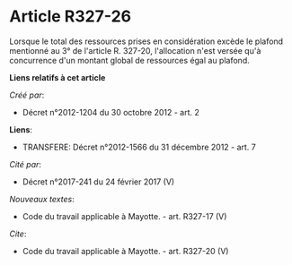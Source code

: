 # Article R327-26

Lorsque le total des ressources prises en considération excède le plafond mentionné au 3° de l'article R. 327-20,
l'allocation n'est versée qu'à concurrence d'un montant global de ressources égal au plafond.

**Liens relatifs à cet article**

_Créé par_:

  - Décret n°2012-1204 du 30 octobre 2012 - art. 2

**Liens**:

  - TRANSFERE: Décret n°2012-1566 du 31 décembre 2012 - art. 7

_Cité par_:

  - Décret n°2017-241 du 24 février 2017 (V)

_Nouveaux textes_:

  - Code du travail applicable à Mayotte. - art. R327-17 (V)

_Cite_:

  - Code du travail applicable à Mayotte. - art. R327-20 (V)
